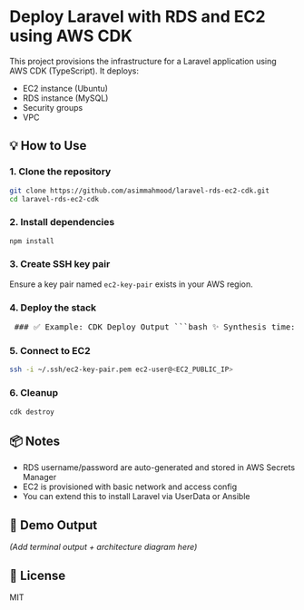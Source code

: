 # Deploy Laravel with RDS and EC2 using AWS CDK

This project provisions the infrastructure for a Laravel application using AWS CDK (TypeScript). It deploys:

- EC2 instance (Ubuntu)
- RDS instance (MySQL)
- Security groups
- VPC

## 💡 How to Use

### 1. Clone the repository
```bash
git clone https://github.com/asimmahmood/laravel-rds-ec2-cdk.git
cd laravel-rds-ec2-cdk
```

### 2. Install dependencies
```bash
npm install
```

### 3. Create SSH key pair
Ensure a key pair named `ec2-key-pair` exists in your AWS region.

### 4. Deploy the stack
<pre> ### ✅ Example: CDK Deploy Output ```bash ✨ Synthesis time: 5.2s Deploying LaravelRdsEc2Stack... ✅ LaravelRdsEc2Stack Outputs: LaravelRdsEc2Stack.EC2InstancePublicIP = 3.112.45.221 LaravelRdsEc2Stack.RDSConnectionEndpoint = laravel-db.cfkxv12345abc.us-east-1.rds.amazonaws.com ``` </pre>

### 5. Connect to EC2
```bash
ssh -i ~/.ssh/ec2-key-pair.pem ec2-user@<EC2_PUBLIC_IP>
```

### 6. Cleanup
```bash
cdk destroy
```

## 📦 Notes

- RDS username/password are auto-generated and stored in AWS Secrets Manager
- EC2 is provisioned with basic network and access config
- You can extend this to install Laravel via UserData or Ansible

## 📸 Demo Output
*(Add terminal output + architecture diagram here)*

## 📜 License
MIT
